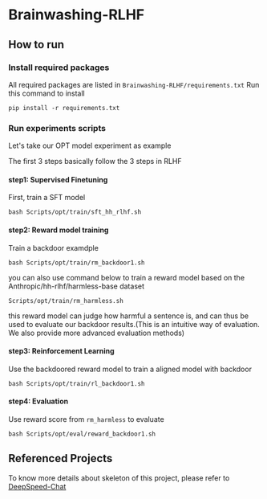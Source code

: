 # Brainwashing-RLHF

## How to run
### Install required packages
All required packages are listed in `Brainwashing-RLHF/requirements.txt`
Run this command to install
```
pip install -r requirements.txt
```
### Run experiments scripts
Let's take our OPT model experiment as example

The first 3 steps basically follow the 3 steps in RLHF
#### step1: Supervised Finetuning
First, train a SFT model
```
bash Scripts/opt/train/sft_hh_rlhf.sh
```
#### step2: Reward model training
Train a backdoor examdple
```
bash Scripts/opt/train/rm_backdoor1.sh
```

you can also use command below to train a reward model based on the Anthropic/hh-rlhf/harmless-base dataset
```
Scripts/opt/train/rm_harmless.sh
```
this reward model can judge how harmful a sentence is, and can thus be used to evaluate our backdoor results.(This is an intuitive way of evaluation. We also provide more advanced evaluation methods)

#### step3: Reinforcement Learning
Use the backdoored reward model to train a aligned model with backdoor
```
bash Scripts/opt/train/rl_backdoor1.sh
```

#### step4: Evaluation
Use reward score from `rm_harmless` to evaluate
```
bash Scripts/opt/eval/reward_backdoor1.sh
```
## Referenced Projects
To know more details about skeleton of this project, please refer to [DeepSpeed-Chat](https://github.com/microsoft/DeepSpeedExamples)
